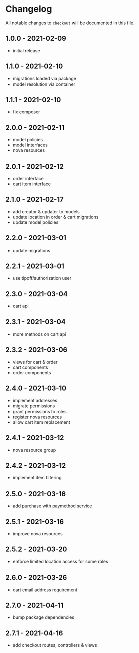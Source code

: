 # Changelog

All notable changes to `checkout` will be documented in this file.

## 1.0.0 - 2021-02-09

- initial release

## 1.1.0 - 2021-02-10

- migrations loaded via package
- model resolution via container

## 1.1.1 - 2021-02-10

- fix composer

## 2.0.0 - 2021-02-11

- model policies
- model interfaces
- nova resources

## 2.0.1 - 2021-02-12

- order interface
- cart item interface

## 2.1.0 - 2021-02-17

- add creator & updater to models
- update location in order & cart migrations
- update model policies

## 2.2.0 - 2021-03-01

- update migrations

## 2.2.1 - 2021-03-01

- use tipoff/authorization user

## 2.3.0 - 2021-03-04

- cart api

## 2.3.1 - 2021-03-04

- more methods on cart api

## 2.3.2 - 2021-03-06

- views for cart & order
- cart components
- order components

## 2.4.0 - 2021-03-10

- implement addresses
- migrate permissions
- grant permissions to roles
- register nova resources
- allow cart item replacement

## 2.4.1 - 2021-03-12

- nova resource group

## 2.4.2 - 2021-03-12

- implement item filtering

## 2.5.0 - 2021-03-16

- add purchase with paymethod service

## 2.5.1 - 2021-03-16

- improve nova resources

## 2.5.2 - 2021-03-20

- enforce limited location access for some roles

## 2.6.0 - 2021-03-26

- cart email address requirement

## 2.7.0 - 2021-04-11

- bump package dependencies

## 2.7.1 - 2021-04-16

- add checkout routes, controllers & views

